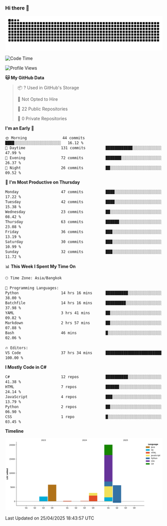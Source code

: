 ### Hi there 👋

<!--
**kevlog/kevlog** is a ✨ _special_ ✨ repository because its `README.md` (this file) appears on your GitHub profile.

Here are some ideas to get you started:

- 🔭 I’m currently working on ...
- 🌱 I’m currently learning ...
- 👯 I’m looking to collaborate on ...
- 🤔 I’m looking for help with ...
- 💬 Ask me about ...
- 📫 How to reach me: ...
- 😄 Pronouns: ...
- ⚡ Fun fact: ...
-->

<picture>
  <source media="(prefers-color-scheme: dark)" srcset="https://raw.githubusercontent.com/kevlog/kevlog/output/github-contribution-grid-snake-dark.svg">
  <source media="(prefers-color-scheme: light)" srcset="https://raw.githubusercontent.com/kevlog/kevlog/output/github-contribution-grid-snake.svg">
  <img alt="github contribution grid snake animation" src="https://raw.githubusercontent.com/kevlog/kevlog/output/github-contribution-grid-snake-dark.svg">
</picture>

<!--START_SECTION:waka-->
![Code Time](http://img.shields.io/badge/Code%20Time-70%20hrs%2046%20mins-blue)

![Profile Views](http://img.shields.io/badge/Profile%20Views-26-blue)

**🐱 My GitHub Data** 

> 📦 ? Used in GitHub's Storage 
 > 
> 🚫 Not Opted to Hire
 > 
> 📜 22 Public Repositories 
 > 
> 🔑 0 Private Repositories 
 > 
**I'm an Early 🐤** 

```text
🌞 Morning                44 commits          ████░░░░░░░░░░░░░░░░░░░░░   16.12 % 
🌆 Daytime                131 commits         ████████████░░░░░░░░░░░░░   47.99 % 
🌃 Evening                72 commits          ███████░░░░░░░░░░░░░░░░░░   26.37 % 
🌙 Night                  26 commits          ██░░░░░░░░░░░░░░░░░░░░░░░   09.52 % 
```
📅 **I'm Most Productive on Thursday** 

```text
Monday                   47 commits          ████░░░░░░░░░░░░░░░░░░░░░   17.22 % 
Tuesday                  42 commits          ████░░░░░░░░░░░░░░░░░░░░░   15.38 % 
Wednesday                23 commits          ██░░░░░░░░░░░░░░░░░░░░░░░   08.42 % 
Thursday                 63 commits          ██████░░░░░░░░░░░░░░░░░░░   23.08 % 
Friday                   36 commits          ███░░░░░░░░░░░░░░░░░░░░░░   13.19 % 
Saturday                 30 commits          ███░░░░░░░░░░░░░░░░░░░░░░   10.99 % 
Sunday                   32 commits          ███░░░░░░░░░░░░░░░░░░░░░░   11.72 % 
```


📊 **This Week I Spent My Time On** 

```text
🕑︎ Time Zone: Asia/Bangkok

💬 Programming Languages: 
Python                   14 hrs 16 mins      ██████████░░░░░░░░░░░░░░░   38.00 % 
Batchfile                14 hrs 16 mins      █████████░░░░░░░░░░░░░░░░   37.98 % 
YAML                     3 hrs 41 mins       ██░░░░░░░░░░░░░░░░░░░░░░░   09.82 % 
Markdown                 2 hrs 57 mins       ██░░░░░░░░░░░░░░░░░░░░░░░   07.88 % 
Bash                     46 mins             █░░░░░░░░░░░░░░░░░░░░░░░░   02.06 % 

🔥 Editors: 
VS Code                  37 hrs 34 mins      █████████████████████████   100.00 % 
```

**I Mostly Code in C#** 

```text
C#                       12 repos            ██████████░░░░░░░░░░░░░░░   41.38 % 
HTML                     7 repos             ██████░░░░░░░░░░░░░░░░░░░   24.14 % 
JavaScript               4 repos             ███░░░░░░░░░░░░░░░░░░░░░░   13.79 % 
Python                   2 repos             ██░░░░░░░░░░░░░░░░░░░░░░░   06.90 % 
CSS                      1 repo              █░░░░░░░░░░░░░░░░░░░░░░░░   03.45 % 
```



**Timeline**

![Lines of Code chart](https://raw.githubusercontent.com/kevlog/kevlog/main/assets/bar_graph.png)


 Last Updated on 25/04/2025 18:43:57 UTC
<!--END_SECTION:waka-->
